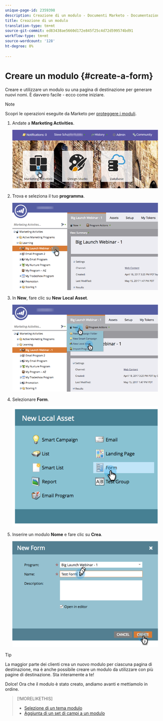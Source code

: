 ```yaml
---
unique-page-id: 2359398
description: Creazione di un modulo - Documenti Marketo - Documentazione prodotto
title: Creazione di un modulo
translation-type: tm+mt
source-git-commit: ed83438ae5660d172e845f25c4d72d599574bd91
workflow-type: tm+mt
source-wordcount: '128'
ht-degree: 0%

---
```



# Creare un modulo {#create-a-form}

Creare e utilizzare un modulo su una pagina di destinazione per generare nuovi nomi. È davvero facile - ecco come iniziare.

>[!NOTE]
>
>Scopri le operazioni eseguite da Marketo per [proteggere i moduli](https://nation.marketo.com/t5/Product-Documents/Forms-Service-Enhancements/ta-p/303670#M1038).

1. Andate a **Marketing Activities**.

   ![](assets/login-marketing-activities.png)

1. Trova e seleziona il tuo **programma**.

   ![](assets/programseelct.png)

1. In **New**, fare clic su **New** **Local** **Asset**.

   ![](assets/newlocalasset.png)

1. Selezionare **Form**.

   ![](assets/image2014-9-15-17-3a1-3a20.png)

1. Inserire un modulo **Nome** e fare clic su **Crea**.

   ![](assets/newformwithhands.png)

>[!TIP]
>
>La maggior parte dei clienti crea un nuovo modulo per ciascuna pagina di destinazione, ma è anche possibile creare un modulo da utilizzare con più pagine di destinazione. Sta interamente a te!

Dolce! Ora che il modulo è stato creato, andiamo avanti e mettiamolo in ordine.

>[!MORELIKETHIS]
>
>* [Selezione di un tema modulo](/help/marketo/product-docs/demand-generation/forms/creating-a-form/select-a-form-theme.md)
>* [Aggiunta di un set di campi a un modulo](/help/marketo/product-docs/demand-generation/forms/form-fields/add-a-fieldset-to-a-form.md)

